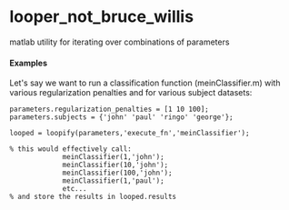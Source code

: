 looper_not_bruce_willis
=======================

matlab utility for iterating over combinations of parameters

#### Examples
Let's say we want to run a classification function (meinClassifier.m) with various regularization penalties and for various subject datasets:

    parameters.regularization_penalties = [1 10 100];    
    parameters.subjects = {'john' 'paul' 'ringo' 'george'};

    looped = loopify(parameters,'execute_fn','meinClassifier');
    
    % this would effectively call:
                 meinClassifier(1,'john');
                 meinClassifier(10,'john');
                 meinClassifier(100,'john');
                 meinClassifier(1,'paul');
				 etc...
    % and store the results in looped.results




